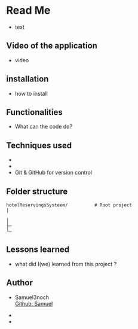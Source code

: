 # Read Me

- text

## Video of the application

- video

## installation 

- how to install

## Functionalities

- What can the code do?

## Techniques used
- 
- 
- Git & GitHub for version control


## Folder structure
```plaintext
hotelReservingsSysteem/          # Root project
|

│
├─ 
└─ 
```

## Lessons learned

- what did I(we) learned from this project ?

## Author

- Samuel3noch <br> 
[Github: Samuel](https://github.com/Samuel3noch)
- 

-
